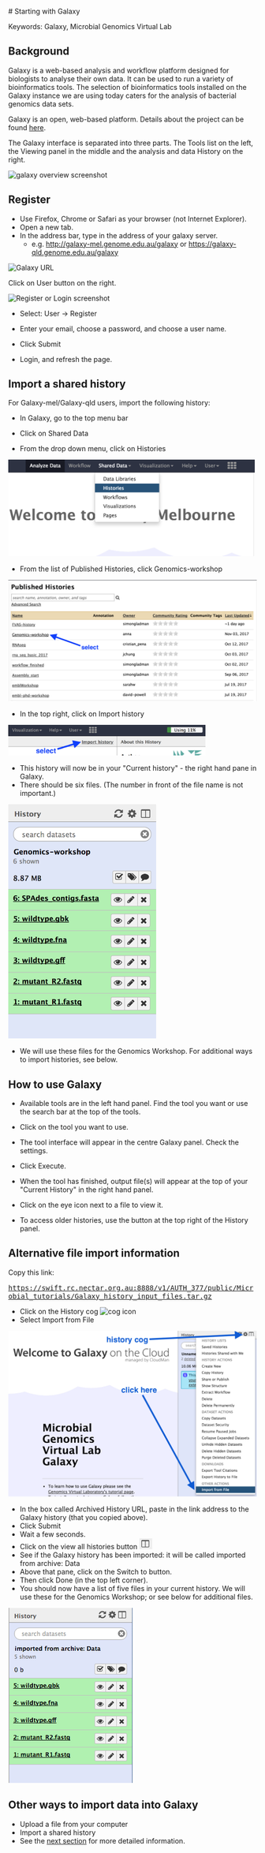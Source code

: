 <br>
# Starting with Galaxy

Keywords: Galaxy, Microbial Genomics Virtual Lab

## Background

Galaxy is a web-based analysis and workflow platform designed for biologists to analyse their own data. It can be used to run a variety of bioinformatics tools. The selection of bioinformatics tools installed on the Galaxy instance we are using today caters for the analysis of bacterial genomics data sets.

Galaxy is an open, web-based platform. Details about the project can be found [here](https://galaxyproject.org/).

The Galaxy interface is separated into three parts. The <ss>Tools</ss> list on the left, the <ss>Viewing</ss> panel in the middle and the analysis and data <ss>History</ss> on the right.

![galaxy overview screenshot](images/image05.png)

## Register

* Use Firefox, Chrome or Safari as your browser (not Internet Explorer).
* Open a new tab. 
* In the address bar, type in the address of your galaxy server.
    * e.g. <http://galaxy-mel.genome.edu.au/galaxy> or <https://galaxy-qld.genome.edu.au/galaxy>


![Galaxy URL](images/image09.png)

Click on <ss>User</ss> button on the right.

![Register or Login screenshot](images/image04.png)

- Select: <ss>User &rarr; Register</ss>
- Enter your email, choose a password, and choose a user name.
- Click <ss>Submit</ss>

- Login, and refresh the page.

## Import a shared history

For Galaxy-mel/Galaxy-qld users, import the following history: 

* In Galaxy, go to the top menu bar
* Click on <ss>Shared Data</ss> 

* From the drop down menu, click on <ss>Histories</ss>



<img src="images/shared_data.png" alt="Drawing" style="width: 500px;"/>

* From the list of Published Histories, click <fn>Genomics-workshop</ss> 


![published histories](images/hist.png)




* In the top right, click on <ss>Import history</ss>



<img src="images/import.png" alt="Drawing" style="width: 400px;"/>



* This history will now be in your "Current history" - the right hand pane in Galaxy. 
* There should be six files. (The number in front of the file name is not important.)


<img src="images/currenthist.png" alt="Drawing" style="width: 300px;"/>



* We will use these files for the Genomics Workshop. For additional ways to import histories, see below. 



## How to use Galaxy


* Available tools are in the left hand panel. Find the tool you want or use the search bar at the top of the tools. 

* Click on the tool you want to use. 

* The tool interface will appear in the centre Galaxy panel. Check the settings. 

* Click <ss>Execute</ss>.

* When the tool has finished, output file(s) will appear at the top of your "Current History" in the right hand panel. 

* Click on the eye icon next to a file to view it. 

* To access older histories, use the button at the top right of the History panel. 









## Alternative file import information

<!-- - In the menu options across the top, go to <ss>Shared Data</ss>.
- Click on <ss>Histories</ss>.

![Shared histories](images/image10.png)

- A list of published histories should appear. Click on the history that you want to use.

<!--For the Genomics Workshop, click on this one:

![histories](images/pub_hist.png)


- A useful starting history is a set of files containing sequencing reads and reference genomes.
- Click on **Genomics-files**.

- Then click on <ss>Import history</ss>.
- An option will appear to re-name the history. We don't need to rename it, so click <ss>Import</ss>.
- The history will now appear in your Current History pane, and the files are ready to use in Galaxy analyses.

- *Note: if this history is not available in your version of Galaxy, please see the [following page](../data-dna/index.md) for links and information about uploading data.*
-->

Copy this link:

<tt>https://swift.rc.nectar.org.au:8888/v1/AUTH_377/public/Microbial_tutorials/Galaxy_history_input_files.tar.gz</tt>

- Click on the <ss>History</ss> cog ![cog icon](images/image02.png)
- Select <ss>Import from File</ss>

![history options](images/import_from_file.png)

- In the box called <ss>Archived History URL</ss>, paste in the link address to the Galaxy history (that you copied above).
- Click <ss>Submit</ss>
- Wait a few seconds.
- Click on the <ss>view all histories</ss> button ![histories icon](images/view_all_hist.png)
- See if the Galaxy history has been imported: it will be called <fn>imported from archive: Data</fn>
- Above that pane, click on the <ss>Switch to</ss> button.
- Then click <ss>Done</ss> (in the top left corner).
- You should now have a list of five files in your current history. We will use these for the Genomics Workshop; or see below for additional files.

![files in galaxy history](images/datafiles.png)

## Other ways to import data into Galaxy

- Upload a file from your computer
- Import a shared history
- See the [next section](../data-dna/index.md) for more detailed information.
